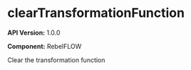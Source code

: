 # clearTransformationFunction

**API Version:** 1.0.0

**Component:** RebelFLOW

Clear the transformation function

